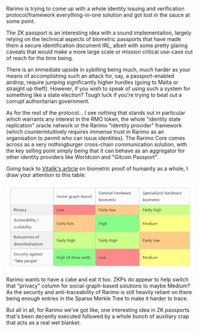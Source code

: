 Rarimo is trying to come up with a whole identity issuing and verification protocol/framework everything-in-one solution and got lost in the sauce at some point.

The ZK passport is an interesting idea with a sound implementation, largely relying on the technical aspects of biometric passports that have made them a secure identification document IRL, albeit with some pretty glaring caveats that would make a more large scale or mission critical use-case out of reach for the time being. 

There is an immediate upside in sybilling being much, _much_ harder as your means of accomplishing such an attack for, say, a passport-enabled airdrop, require jumping significantly higher hurdles (going to Malta or straight up theft). However, if you wish to speak of using such a system for something like a state election? Tough luck if you're trying to beat out a corrupt authoritarian government. 

As for the rest of the protocol... I see nothing that stands out in particular which warrants any interest in the RMO token, the whole "identity state replication" oracle network or the Rarimo "identity provider" framework (which counterintuitively requires immense trust in Rarimo as an organisation to permit who can issue identities). The Rarimo Core comes across as a very nothingburger cross-chain communication solution, with the key selling point simply being that it can behave as an aggregator for other identity providers like Worldcoin and "Gitcoin Passport".

Going back to [Vitalik's article](https://vitalik.eth.limo/general/2023/07/24/biometric.html) on biometric proof of humanity as a whole, I draw your attention to this table:

![](vitalik%20table.png)

Rarimo wants to have a cake and eat it too. ZKPs do appear to help switch that "privacy" column for social-graph-based solutions to maybe Medium? As the security and anti-traceability of Rarimo is still heavily reliant on there being enough entries in the Sparse Merkle Tree to make it harder to trace. 

But all in all, for Rarimo we've got like, one interesting idea in ZK passports that's been decently executed followed by a whole bunch of auxiliary crap that acts as a real wet blanket.


